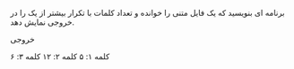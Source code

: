 برنامه ای بنویسید که یک فایل متنی را خوانده و تعداد کلمات با تکرار بیشتر از یک را در خروجی نمایش دهد.

خروجی

کلمه ۱: ۵
کلمه ۲: ۱۲
کلمه ۳: ۶
